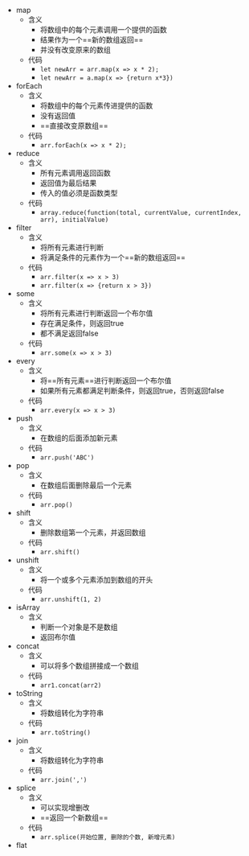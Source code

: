 - map
	- 含义
		- 将数组中的每个元素调用一个提供的函数
		- 结果作为一个==新的数组返回==
		- 并没有改变原来的数组
	- 代码
		- `let newArr = arr.map(x => x * 2);`
		- `let newArr = a.map(x => {return x*3})`
- forEach
	- 含义
		- 将数组中的每个元素传进提供的函数
		- 没有返回值
		- ==直接改变原数组==
	- 代码
		- `arr.forEach(x => x * 2);`
- reduce
	- 含义
		- 所有元素调用返回函数
		- 返回值为最后结果
		- 传入的值必须是函数类型
	- 代码
		- `array.reduce(function(total, currentValue, currentIndex, arr), initialValue)`
- filter
	- 含义
		- 将所有元素进行判断
		- 将满足条件的元素作为一个==新的数组返回==
	- 代码
		- `arr.filter(x => x > 3)`
		- `arr.filter(x => {return x > 3})`
- some
	- 含义
		- 将所有元素进行判断返回一个布尔值
		- 存在满足条件，则返回true
		- 都不满足返回false
	- 代码
		- `arr.some(x => x > 3)`
- every
	- 含义
		- 将==所有元素==进行判断返回一个布尔值
		- 如果所有元素都满足判断条件，则返回true，否则返回false
	- 代码
		- `arr.every(x => x > 3)`
- push
	- 含义
		- 在数组的后面添加新元素
	- 代码
		- `arr.push('ABC')`
- pop
	- 含义
		- 在数组后面删除最后一个元素
	- 代码
		- `arr.pop()`
- shift
	- 含义
		- 删除数组第一个元素，并返回数组
	- 代码
		- `arr.shift()`
- unshift
	- 含义
		- 将一个或多个元素添加到数组的开头
	- 代码
		- `arr.unshift(1, 2)`
- isArray
	- 含义
		- 判断一个对象是不是数组
		- 返回布尔值
- concat
	- 含义
		- 可以将多个数组拼接成一个数组
	- 代码
		- `arr1.concat(arr2)`
- toString
	- 含义
		- 将数组转化为字符串
	- 代码
		- `arr.toString()`
- join
	- 含义
		- 将数组转化为字符串
	- 代码
		- `arr.join(',')`
- splice
	- 含义
		- 可以实现增删改
		- ==返回一个新数组==
	- 代码
		- `arr.splice(开始位置, 删除的个数, 新增元素)`
- flat